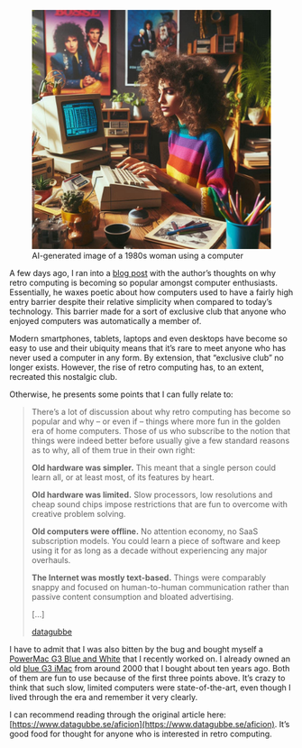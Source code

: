 <figure><img loading="lazy" decoding="async" src="a-woman-in-the-1980s-tinkering-with-a-computer-at-a-desk.jpg" alt="AI-generated image of a 1980s woman using a computer"><figcaption>AI-generated image of a 1980s woman using a computer</figcaption></figure>

A few days ago, I ran into a [blog post](https://www.datagubbe.se/aficion/) with the author’s thoughts on why retro computing is becoming so popular amongst computer enthusiasts. Essentially, he waxes poetic about how computers used to have a fairly high entry barrier despite their relative simplicity when compared to today’s technology. This barrier made for a sort of exclusive club that anyone who enjoyed computers was automatically a member of.

Modern smartphones, tablets, laptops and even desktops have become so easy to use and their ubiquity means that it’s rare to meet anyone who has never used a computer in any form. By extension, that “exclusive club” no longer exists. However, the rise of retro computing has, to an extent, recreated this nostalgic club.

Otherwise, he presents some points that I can fully relate to:

> There’s a lot of discussion about why retro computing has become so popular and why – or even if – things where more fun in the golden era of home computers. Those of us who subscribe to the notion that things were indeed better before usually give a few standard reasons as to why, all of them true in their own right:
> 
> **Old hardware was simpler.** This meant that a single person could learn all, or at least most, of its features by heart.
> 
> **Old hardware was limited.** Slow processors, low resolutions and cheap sound chips impose restrictions that are fun to overcome with creative problem solving.
> 
> **Old computers were offline.** No attention economy, no SaaS subscription models. You could learn a piece of software and keep using it for as long as a decade without experiencing any major overhauls.
> 
> **The Internet was mostly text-based.** Things were comparably snappy and focused on human-to-human communication rather than passive content consumption and bloated advertising.
> 
> \[…\]
> 
> [datagubbe](https://www.datagubbe.se/aficion/)

I have to admit that I was also bitten by the bug and bought myself a [PowerMac G3 Blue and White](https://blog.alexseifert.com/2024/04/17/my-new-powermac-g3-blue-and-white-part-1/) that I recently worked on. I already owned an old [blue G3 iMac](https://blog.alexseifert.com/2015/05/01/old-imac-g3-and-mac-os-9/) from around 2000 that I bought about ten years ago. Both of them are fun to use because of the first three points above. It’s crazy to think that such slow, limited computers were state-of-the-art, even though I lived through the era and remember it very clearly.

I can recommend reading through the original article here: [https://www.datagubbe.se/aficion](https://www.datagubbe.se/aficion). It’s good food for thought for anyone who is interested in retro computing.